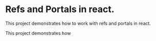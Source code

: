 # Refs and Portals in react.

This project demonstrates how to work with refs and portals in react.

This project demonstrates how


